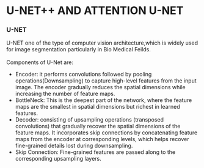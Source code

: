 # U-NET++ AND ATTENTION U-NET

### U-NET<br>
U-NET one of the type of computer vision architecture,which is widely used for image segmentation particularly in Bio Medical Feilds.</br><br>
Components of U-Net are:</br>
- Encoder: it performs convolutions followed by pooling operations(Downsampling) to capture high-level features from the input image.
The encoder gradually reduces the spatial dimensions while increasing the number of feature maps.
- BottleNeck: This is the deepest part of the network, where the feature maps are the smallest in spatial dimensions but richest in learned features.
- Decoder: consisting of upsampling operations (transposed convolutions) that gradually recover the spatial dimensions of the feature maps.
It incorporates skip connections by concatenating feature maps from the encoder at corresponding levels, which helps recover fine-grained details lost during downsampling.
- Skip Connection: Fine-grained features are passed along to the corresponding upsampling layers.



